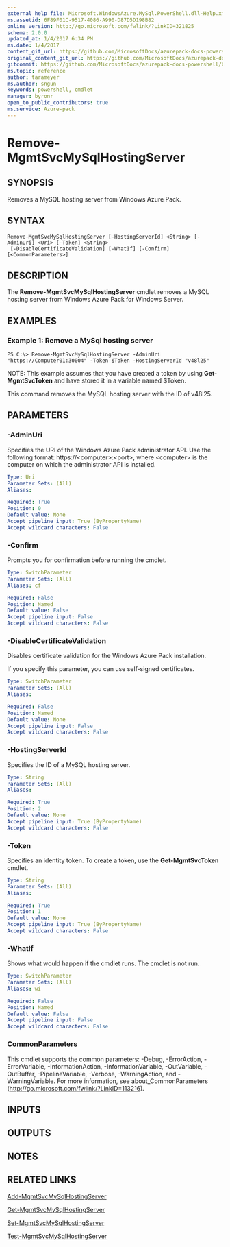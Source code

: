 ```yaml
---
external help file: Microsoft.WindowsAzure.MySql.PowerShell.dll-Help.xml
ms.assetid: 6F89F01C-9517-4086-A990-D87D5D198B82
online version: http://go.microsoft.com/fwlink/?LinkID=321825
schema: 2.0.0
updated_at: 1/4/2017 6:34 PM
ms.date: 1/4/2017
content_git_url: https://github.com/MicrosoftDocs/azurepack-docs-powershell/blob/master/AzurePack-cmdlets/MySQL/v1.0/Remove-MgmtSvcMySqlHostingServer.md
original_content_git_url: https://github.com/MicrosoftDocs/azurepack-docs-powershell/blob/master/AzurePack-cmdlets/MySQL/v1.0/Remove-MgmtSvcMySqlHostingServer.md
gitcommit: https://github.com/MicrosoftDocs/azurepack-docs-powershell/blob/9ea7de3be93c45294ed2319f140bd6d622b027db/AzurePack-cmdlets/MySQL/v1.0/Remove-MgmtSvcMySqlHostingServer.md
ms.topic: reference
author: tarameyer
ms.author: sngun
keywords: powershell, cmdlet
manager: byronr
open_to_public_contributors: true
ms.service: Azure-pack
---
```


# Remove-MgmtSvcMySqlHostingServer

## SYNOPSIS
Removes a MySQL hosting server from Windows Azure Pack.

## SYNTAX

```
Remove-MgmtSvcMySqlHostingServer [-HostingServerId] <String> [-AdminUri] <Uri> [-Token] <String>
 [-DisableCertificateValidation] [-WhatIf] [-Confirm] [<CommonParameters>]
```

## DESCRIPTION
The **Remove-MgmtSvcMySqlHostingServer** cmdlet removes a MySQL hosting server from Windows Azure Pack for Windows Server.

## EXAMPLES

### Example 1: Remove a MySql hosting server
```
PS C:\> Remove-MgmtSvcMySqlHostingServer -AdminUri "https://Computer01:30004" -Token $Token -HostingServerId "v48l25"
```

NOTE: This example assumes that you have created a token by using **Get-MgmtSvcToken** and have stored it in a variable named $Token.

This command removes the MySQL hosting server with the ID of v48l25.

## PARAMETERS

### -AdminUri
Specifies the URI of the Windows Azure Pack administrator API.
Use the following format: https://\<computer\>:\<port\>, where \<computer\> is the computer on which the administrator API is installed.

```yaml
Type: Uri
Parameter Sets: (All)
Aliases: 

Required: True
Position: 0
Default value: None
Accept pipeline input: True (ByPropertyName)
Accept wildcard characters: False
```

### -Confirm
Prompts you for confirmation before running the cmdlet.

```yaml
Type: SwitchParameter
Parameter Sets: (All)
Aliases: cf

Required: False
Position: Named
Default value: False
Accept pipeline input: False
Accept wildcard characters: False
```

### -DisableCertificateValidation
Disables certificate validation for the Windows Azure Pack installation.

If you specify this parameter, you can use self-signed certificates.

```yaml
Type: SwitchParameter
Parameter Sets: (All)
Aliases: 

Required: False
Position: Named
Default value: None
Accept pipeline input: False
Accept wildcard characters: False
```

### -HostingServerId
Specifies the ID of a MySQL hosting server.

```yaml
Type: String
Parameter Sets: (All)
Aliases: 

Required: True
Position: 2
Default value: None
Accept pipeline input: True (ByPropertyName)
Accept wildcard characters: False
```

### -Token
Specifies an identity token.
To create a token, use the **Get-MgmtSvcToken** cmdlet.

```yaml
Type: String
Parameter Sets: (All)
Aliases: 

Required: True
Position: 1
Default value: None
Accept pipeline input: True (ByPropertyName)
Accept wildcard characters: False
```

### -WhatIf
Shows what would happen if the cmdlet runs.
The cmdlet is not run.

```yaml
Type: SwitchParameter
Parameter Sets: (All)
Aliases: wi

Required: False
Position: Named
Default value: False
Accept pipeline input: False
Accept wildcard characters: False
```

### CommonParameters
This cmdlet supports the common parameters: -Debug, -ErrorAction, -ErrorVariable, -InformationAction, -InformationVariable, -OutVariable, -OutBuffer, -PipelineVariable, -Verbose, -WarningAction, and -WarningVariable. For more information, see about_CommonParameters (http://go.microsoft.com/fwlink/?LinkID=113216).

## INPUTS

## OUTPUTS

## NOTES

## RELATED LINKS

[Add-MgmtSvcMySqlHostingServer](xref:MySQL/v1.0/Add-MgmtSvcMySqlHostingServer.md)

[Get-MgmtSvcMySqlHostingServer](xref:MySQL/v1.0/Get-MgmtSvcMySqlHostingServer.md)

[Set-MgmtSvcMySqlHostingServer](xref:MySQL/v1.0/Set-MgmtSvcMySqlHostingServer.md)

[Test-MgmtSvcMySqlHostingServer](xref:MySQL/v1.0/Test-MgmtSvcMySqlHostingServer.md)


